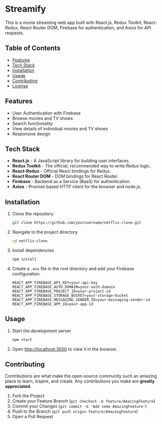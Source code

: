 # Streamify

This is a movie streaming web app built with React.js, Redux Toolkit, React-Redux, React Router DOM, Firebase for authentication, and Axios for API requests.

## Table of Contents
- [Features](#features)
- [Tech Stack](#tech-stack)
- [Installation](#installation)
- [Usage](#usage)
- [Contributing](#contributing)
- [License](#license)

## Features

- User Authentication with Firebase
- Browse movies and TV shows
- Search functionality
- View details of individual movies and TV shows
- Responsive design

## Tech Stack

- **React.js** - A JavaScript library for building user interfaces.
- **Redux Toolkit** - The official, recommended way to write Redux logic.
- **React-Redux** - Official React bindings for Redux.
- **React Router DOM** - DOM bindings for React Router.
- **Firebase** - Backend as a Service (BaaS) for authentication.
- **Axios** - Promise based HTTP client for the browser and node.js.

## Installation

1. Clone the repository
    ```sh
    git clone https://github.com/yourusername/netflix-clone.git
    ```
2. Navigate to the project directory
    ```sh
    cd netflix-clone
    ```
3. Install dependencies
    ```sh
    npm install
    ```
4. Create a `.env` file in the root directory and add your Firebase configuration:
    ```env
    REACT_APP_FIREBASE_API_KEY=your-api-key
    REACT_APP_FIREBASE_AUTH_DOMAIN=your-auth-domain
    REACT_APP_FIREBASE_PROJECT_ID=your-project-id
    REACT_APP_FIREBASE_STORAGE_BUCKET=your-storage-bucket
    REACT_APP_FIREBASE_MESSAGING_SENDER_ID=your-messaging-sender-id
    REACT_APP_FIREBASE_APP_ID=your-app-id
    ```

## Usage

1. Start the development server
    ```sh
    npm start
    ```
2. Open [http://localhost:3000](http://localhost:3000) to view it in the browser.

## Contributing

Contributions are what make the open-source community such an amazing place to learn, inspire, and create. Any contributions you make are **greatly appreciated**.

1. Fork the Project
2. Create your Feature Branch (`git checkout -b feature/AmazingFeature`)
3. Commit your Changes (`git commit -m 'Add some AmazingFeature'`)
4. Push to the Branch (`git push origin feature/AmazingFeature`)
5. Open a Pull Request


